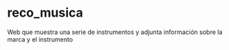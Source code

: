 # reco_musica
Web que muestra una serie de instrumentos y adjunta información sobre la marca y el instrumento
